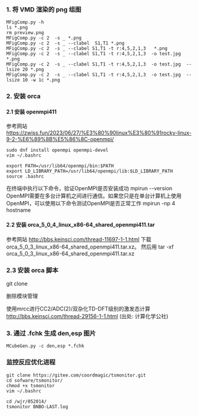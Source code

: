 ### 1. 将 VMD 渲染的 png 组图

```
MFigComp.py -h
ls *.png
rm preview.png
MFigComp.py -c 2  -s _ *.png
MFigComp.py -c 2  -s _ --clabel  S1,T1 *.png
MFigComp.py -c 2  -s _ --clabel S1,T1 -t r:4,5,2,1,3   *.png
MFigComp.py -c 2  -s _ --clabel S1,T1 -t r:4,5,2,1,3  -o test.jpg *.png
MFigComp.py -c 2  -s _ --clabel S1,T1 -t r:4,5,2,1,3  -o test.jpg  --lsize 20 *.png
MFigComp.py -c 2  -s _ --clabel S1,T1 -t r:4,5,2,1,3  -o test.jpg  --lsize 10 -w 1c *.png
```

### 2. 安装 orca

#### 2.1 安装 openmpi411
参考网站 https://zwiss.fun/2023/06/27/%E3%80%90linux%E3%80%91rocky-linux-9-2-%E6%89%8B%E5%86%8C-openmpi/

```
sudo dnf install openmpi openmpi-devel
vim ~/.bashrc

export PATH=/usr/lib64/openmpi/bin:$PATH
export LD_LIBRARY_PATH=/usr/lib64/openmpi/lib:$LD_LIBRARY_PATH
source .bashrc
```

在终端中执行以下命令，验证OpenMPI是否安装成功
mpirun --version
OpenMPI需要在多台计算机之间进行通信。如果您只是在单台计算机上使用OpenMPI，可以使用以下命令测试OpenMPI是否正常工作
mpirun -np 4 hostname



#### 2.2 安装 orca_5_0_4_linux_x86-64_shared_openmpi411.tar

参考网站 http://bbs.keinsci.com/thread-11697-1-1.html
下载 orca_5_0_3_linux_x86-64_shared_openmpi411.tar.xz。
然后用  tar -xf orca_5_0_3_linux_x86-64_shared_openmpi411.tar.xz

### 2.3 安装 orca 脚本

git clone  


删除模块管理


使用mrcc进行CC2/ADC(2)/双杂化TD-DFT级别的激发态计算
http://bbs.keinsci.com/thread-29156-1-1.html
(出处: 计算化学公社)


### 3. 通过 .fchk 生成 den,esp 图片


```
MCubeGen.py -c den,esp *.fchk
```

### 监控反应优化进程


```
git clone https://gitee.com/coordmagic/tsmonitor.git
cd sofware/tsmonitor/
chmod +x tsmonitor
vim ~/.bashrc

cd /wjr/052014/
tsmonitor BNBO-LAST.log
```













